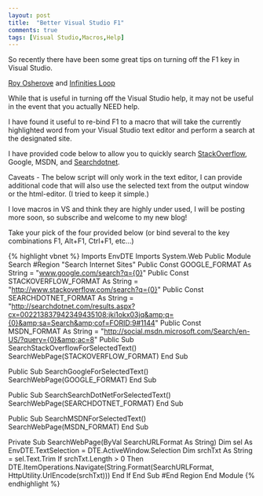 ```yaml
---
layout: post
title:  "Better Visual Studio F1"
comments: true
tags: [Visual Studio,Macros,Help]
---
```



So recently there have been some great tips on turning off the F1 key in Visual Studio.

[Roy Osherove](http://weblogs.asp.net/rosherove/archive/2009/08/13/six-things-that-will-happen-when-you-uninstall-your-msdn-documentation.aspx) and [Infinities Loop](http://weblogs.asp.net/infinitiesloop/archive/2008/07/18/visual-studio-tip-disable-f1.aspx)

While that is useful in turning off the Visual Studio help, it may not be useful in the event that you actually NEED help.

I have found it useful to re-bind F1 to a macro that will take the currently highlighted word from your Visual Studio text editor and perform a search at the designated site.

I have provided code below to allow you to quickly search [StackOverflow](http://www.stackoverflow.com/), Google, MSDN, and [Searchdotnet](http://www.searchdotnet.com/).

Caveats - The below script will only work in the text editor, I can provide additional code that will also use the selected text from the output window or the html-editor.  (I tried to keep it simple.)

I love macros in VS and think they are highly under used, I will be posting more soon, so subscribe and welcome to my new blog!

Take your pick of the four provided below (or bind several to the key combinations F1, Alt+F1, Ctrl+F1, etc...)

{% highlight vbnet %}
Imports EnvDTE
Imports System.Web
Public Module Search
#Region "Search Internet Sites"
  Public Const GOOGLE_FORMAT As String = "www.google.com/search?q={0}"
  Public Const STACKOVERFLOW_FORMAT As String = "http://www.stackoverflow.com/search?q={0}"
  Public Const SEARCHDOTNET_FORMAT As String = "http://searchdotnet.com/results.aspx?cx=002213837942349435108:jki1okx03jq&amp;q={0}&amp;sa=Search&amp;cof=FORID:9#1144"
  Public Const MSDN_FORMAT As String = "http://social.msdn.microsoft.com/Search/en-US/?query={0}&amp;ac=8"
  Public Sub SearchStackOverflowForSelectedText()
      SearchWebPage(STACKOVERFLOW_FORMAT)
  End Sub

  Public Sub SearchGoogleForSelectedText()
      SearchWebPage(GOOGLE_FORMAT)
  End Sub

  Public Sub SearchSearchDotNetForSelectedText()
      SearchWebPage(SEARCHDOTNET_FORMAT)
  End Sub

  Public Sub SearchMSDNForSelectedText()
      SearchWebPage(MSDN_FORMAT)
  End Sub

  Private Sub SearchWebPage(ByVal SearchURLFormat As String)
      Dim sel As EnvDTE.TextSelection = DTE.ActiveWindow.Selection
      Dim srchTxt As String = sel.Text.Trim
      If srchTxt.Length > 0 Then
          DTE.ItemOperations.Navigate(String.Format(SearchURLFormat, HttpUtility.UrlEncode(srchTxt)))
      End If
  End Sub
#End Region
End Module
{% endhighlight %}
